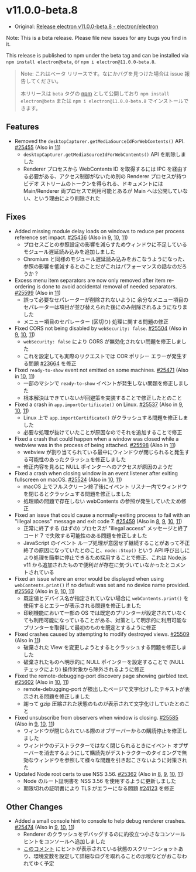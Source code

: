 # v11.0.0-beta.8

- Original: [Release electron v11.0.0-beta.8 - electron/electron](https://github.com/electron/electron/releases/tag/v11.0.0-beta.8)

Note: This is a beta release. Please file new issues for any bugs you find in it.

This release is published to npm under the beta tag and can be installed via `npm install electron@beta`, or `npm i electron@11.0.0-beta.8`.

> Note: これはベータ リリースです。なにかバグを見つけた場合は issue 報告してください。
>
> 本リリースは `beta` タグの [npm](https://www.npmjs.com/package/electron) として公開しており `npm install electron@beta` または `npm i electron@11.0.0-beta.8` でインストールできます。

## Features

- Removed the `desktopCapturer.getMediaSourceIdForWebContents()` API. [#25455](https://github.com/electron/electron/pull/25455) (Also in [11](https://github.com/electron/electron/pull/25455))
  - `desktopCapturer.getMediaSourceIdForWebContents()` API を削除しました
  - Renderer プロセスから WebContents ID を取得するには IPC を経由する必要がある、アクセス制御がないため別の Renderer プロセスが持つビデオ ストリームのトークンを得られる、ドキュメントには Main/Renderer 両プロセスで利用可能とあるが Main へは公開していない、という理由により削除された

## Fixes

- Added missing module delay loads on windows to reduce per process reference set impact. [#25436](https://github.com/electron/electron/pull/25436) (Also in [9](https://github.com/electron/electron/pull/25437), [10](https://github.com/electron/electron/pull/25435), [11](https://github.com/electron/electron/pull/25436))
  - プロセスごとの参照設定の影響を減らすためウィンドウに不足しているモジュール遅延読み込みを追加しました
  - Chromium と同様のモジュール遅延読み込みをおこなうようになった、参照の影響を低減するとのことだがこれはパフォーマンスの話なのだろうか？
- Excess menu item separators are now only removed after item re-ordering is done to avoid accidental removal of needed separators. [#25599](https://github.com/electron/electron/pull/25599) (Also in [11](https://github.com/electron/electron/pull/25599))
  - 誤って必要なセパレーターが削除されないように 余分なメニュー項目のセパレーターは項目が並び替えられた後にのみ削除されるようになりました
  - メニュー項目のセパレーター (区切り) 処理に関する問題の修正
- Fixed CORS not being disabled by `webSecurity: false`. [#25504](https://github.com/electron/electron/pull/25504) (Also in [9](https://github.com/electron/electron/pull/25505), [10](https://github.com/electron/electron/pull/25503), [11](https://github.com/electron/electron/pull/25504))
  - `webSecurity: false` により CORS が無効化されない問題を修正しました
  - これを設定しても実際のリクエストでは COR ポリシー エラーが発生する問題 [#23664](https://github.com/electron/electron/issues/23664) を修正
- Fixed `ready-to-show` event not emitted on some machines. [#25471](https://github.com/electron/electron/pull/25471) (Also in [10](https://github.com/electron/electron/pull/25476), [11](https://github.com/electron/electron/pull/25471))
  - 一部のマシンで `ready-to-show` イベントが発生しない問題を修正しました
  - 根本解決はできていないが回避策を実装することで修正したとのこと
- Fixed a crash in `app.importCertificate()` on Linux. [#25537](https://github.com/electron/electron/pull/25537) (Also in [9](https://github.com/electron/electron/pull/25538), [10](https://github.com/electron/electron/pull/25536), [11](https://github.com/electron/electron/pull/25537))
  - Linux 上で `app.importCertificate()` がクラッシュする問題を修正しました
  - 必要な処理が抜けていたことが原因なのでそれを追加することで修正
- Fixed a crash that could happen when a window was closed while a webview was in the process of being attached. [#25598](https://github.com/electron/electron/pull/25598) (Also in [11](https://github.com/electron/electron/pull/25598))
  - webview が割り当てられている最中にウィンドウが閉じられると発生する可能性のあったクラッシュを修正しました
  - 修正内容を見るに NULL ポインターへのアクセスが原因のようだ
- Fixed a crash when closing window in an event listener after exiting fullscreen on macOS. [#25524](https://github.com/electron/electron/pull/25524) (Also in [10](https://github.com/electron/electron/pull/25604), [11](https://github.com/electron/electron/pull/25524))
  - macOS 上でフルスクリーン終了後にイベント リスナー内でウィンドウを閉じるとクラッシュする問題を修正しました
  - 処理順の問題で存在しない webContents の参照が発生していたため修正
- Fixed an issue that could cause a normally-exiting process to fail with an "illegal access" message and exit code 7. [#25459](https://github.com/electron/electron/pull/25459) (Also in [8](https://github.com/electron/electron/pull/25501), [9](https://github.com/electron/electron/pull/25502), [10](https://github.com/electron/electron/pull/25458), [11](https://github.com/electron/electron/pull/25459))
  - 正常に終了する (はずの) プロセスが "illegal access" メッセージと終了コード 7 で失敗する可能性のある問題を修正しました
  - JavaScript のイベント ループ処理が意図せず継続することがあって不正終了の原因になっていたとのこと、`node::Stop()` という API 呼び出しにより処理を簡単に停止できるため採用することで修正、これは Node.js v11 から追加されたもので便利だが存在に気づいていなかったとコメントされている
- Fixed an issue where an error would be displayed when using `webContents.print()` if no default was set and no device name provided. [#25562](https://github.com/electron/electron/pull/25562) (Also in [9](https://github.com/electron/electron/pull/25607), [10](https://github.com/electron/electron/pull/25606), [11](https://github.com/electron/electron/pull/25562))
  - 既定値とデバイス名が指定されていない場合に `webContents.print()` を使用するとエラーが表示される問題を修正しました
  - 印刷機能において一部の OS では既定のプリンターが設定されていなくても利用可能になっていることがある、対策として明示的に利用可能なプリンターを取得して最初のものを既定とするように修正
- Fixed crashes caused by attempting to modify destroyed views. [#25509](https://github.com/electron/electron/pull/25509) (Also in [11](https://github.com/electron/electron/pull/25509))
  - 破棄された View を変更しようとするとクラッシュする問題を修正しました
  - 破棄されたものへ明示的に NULL ポインターを設定することで (NULL チェックにより) 操作対象から除外されるように修正
- Fixed the remote-debugging-port discovery page showing garbled text. [#25602](https://github.com/electron/electron/pull/25602) (Also in [10](https://github.com/electron/electron/pull/25601), [11](https://github.com/electron/electron/pull/25602))
  - remote-debugging-port が検出したページで文字化けしたテキストが表示される問題を修正しました
  - 謝って gzip 圧縮された状態のものが表示されて文字化けしていたとのこと
- Fixed unsubscribe from observers when window is closing. [#25585](https://github.com/electron/electron/pull/25585) (Also in [9](https://github.com/electron/electron/pull/25586), [10](https://github.com/electron/electron/pull/25584), [11](https://github.com/electron/electron/pull/25585))
  - ウィンドウが閉じられている際のオブザーバーからの購読停止を修正しました
  - ウィンドウのデストラクターではなく閉じられるときにイベント オブザーバーを消去するようにして購読先がデストラクターのタイミングで無効なウィンドウを参照して様々な問題を引き起こさないように対策された
- Updated Node root certs to use NSS 3.56. [#25362](https://github.com/electron/electron/pull/25362) (Also in [8](https://github.com/electron/electron/pull/25363), [9](https://github.com/electron/electron/pull/25364), [10](https://github.com/electron/electron/pull/25361), [11](https://github.com/electron/electron/pull/25362))
  - Node のルート証明書を NSS 3.56 を使用するように更新しました
  - 期限切れの証明書により TLS がエラーになる問題 [#24123](https://github.com/electron/electron/issues/24123) を修正

## Other Changes

- Added a small console hint to console to help debug renderer crashes. [#25474](https://github.com/electron/electron/pull/25474) (Also in [9](https://github.com/electron/electron/pull/25473), [10](https://github.com/electron/electron/pull/25472), [11](https://github.com/electron/electron/pull/25474))
  - Renderer のクラッシュをデバッグするのに約役立つ小さなコンソール ヒントをコンソールへ追加しました
  - [このコメント](https://github.com/electron/electron/issues/25141#issuecomment-686719615) にヒントが表示されている状態のスクリーンショットあり、環境変数を設定して詳細なログを取れることの示唆などがおこなわれてゆく予定

